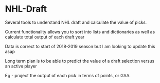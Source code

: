 # NHL-Draft


Several tools to understand NHL draft and calculate the value of picks.

Current functionality allows you to sort into lists and dictionaries as well as calculate total output of each draft year

Data is correct to start of 2018-2019 season but I am looking to update this asap

Long term plan is to be able to predict the value of a draft selection versus an active player

Eg - project the output of each pick in terms of points, or GAA 
